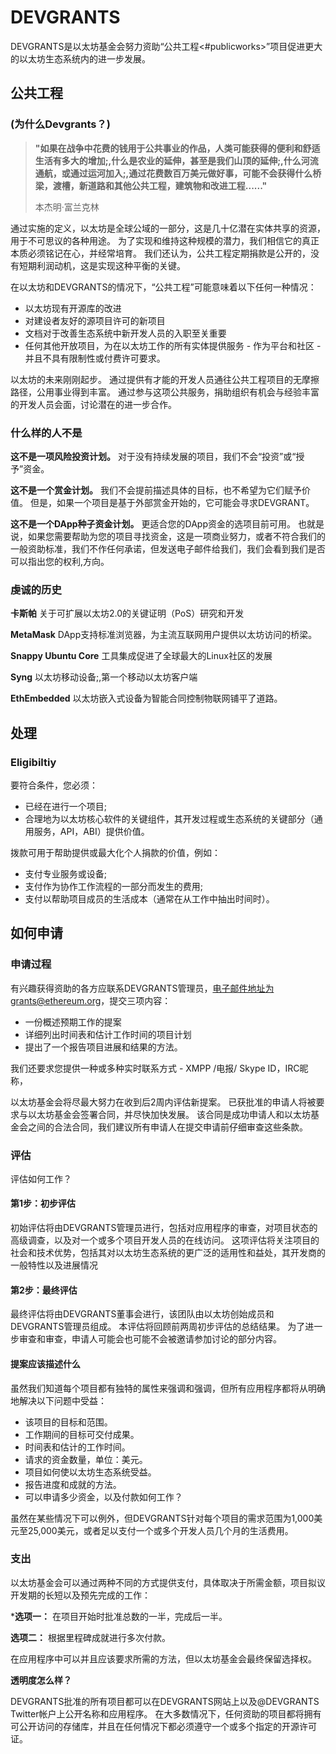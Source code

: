 # DEVGRANTS

DEVGRANTS是以太坊基金会努力资助“公共工程<#publicworks>”项目促进更大的以太坊生态系统内的进一步发展。

## 公共工程

### (为什么Devgrants？)

> **"如果在战争中花费的钱用于公共事业的作品，人类可能获得的便利和舒适生活有多大的增加;,什么是农业的延伸，甚至是我们山顶的延伸;,什么河流通航，或通过运河加入;,通过花费数百万美元做好事，可能不会获得什么桥梁，渡槽，新道路和其他公共工程，建筑物和改进工程......"**
>
> 本杰明·富兰克林

通过实施的定义，以太坊是全球公域的一部分，这是几十亿潜在实体共享的资源，用于不可思议的各种用途。
为了实现和维持这种规模的潜力，我们相信它的真正本质必须铭记在心，并经常培育。
我们还认为，公共工程定期捐款是公开的，没有短期利润动机，这是实现这种平衡的关键。

在以太坊和DEVGRANTS的情况下，“公共工程”可能意味着以下任何一种情况：

- 以太坊现有开源库的改进
- 对建设者友好的源项目许可的新项目
- 文档对于改善生态系统中新开发人员的入职至关重要
- 任何其他开放项目，为在以太坊工作的所有实体提供服务 - 作为平台和社区 - 并且不具有限制性或付费许可要求。

以太坊的未来刚刚起步。
通过提供有才能的开发人员通往公共工程项目的无摩擦路径，公用事业得到丰富。
通过参与这项公共服务，捐助组织有机会与经验丰富的开发人员会面，讨论潜在的进一步合作。

### 什么样的人不是

**这不是一项风险投资计划。**
对于没有持续发展的项目，我们不会“投资”或“授予”资金。

**这不是一个赏金计划。**
我们不会提前描述具体的目标，也不希望为它们赋予价值。
但是，如果一个项目是基于外部赏金开始的，它可能会寻求DEVGRANT。

**这不是一个DApp种子资金计划。**
更适合您的DApp资金的选项目前可用。
也就是说，如果您需要帮助为您的项目寻找资金，这是一项商业努力，或者不符合我们的一般资助标准，我们不作任何承诺，但发送电子邮件给我们，我们会看到我们是否可以指出您的权利,方向。

### 虔诚的历史

**卡斯帕**
关于可扩展以太坊2.0的关键证明（PoS）研究和开发

**MetaMask**
DApp支持标准浏览器，为主流互联网用户提供以太坊访问的桥梁。

**Snappy Ubuntu Core**
工具集成促进了全球最大的Linux社区的发展

**Syng**
以太坊移动设备;,第一个移动以太坊客户端

**EthEmbedded**
以太坊嵌入式设备为智能合同控制物联网铺平了道路。

## 处理

### Eligibiltiy

要符合条件，您必须：

- 已经在进行一个项目;
- 合理地为以太坊核心软件的关键组件，其开发过程或生态系统的关键部分（通用服务，API，ABI）提供价值。

拨款可用于帮助提供或最大化个人捐款的价值，例如：

- 支付专业服务或设备;
- 支付作为协作工作流程的一部分而发生的费用;
- 支付以帮助项目成员的生活成本（通常在从工作中抽出时间时）。

## 如何申请

### 申请过程

有兴趣获得资助的各方应联系DEVGRANTS管理员，电子邮件地址为grants@ethereum.org，提交三项内容：

- 一份概述预期工作的提案
- 详细列出时间表和估计工作时间的项目计划
- 提出了一个报告项目进展和结果的方法。

我们还要求您提供一种或多种实时联系方式 -  XMPP /电报/ Skype ID，IRC昵称，

以太坊基金会将尽最大努力在收到后2周内评估新提案。
已获批准的申请人将被要求与以太坊基金会签署合同，并尽快加快发展。
该合同是成功申请人和以太坊基金会之间的合法合同，我们建议所有申请人在提交申请前仔细审查这些条款。

### 评估

评估如何工作？

#### 第1步：初步评估

初始评估将由DEVGRANTS管理员进行，包括对应用程序的审查，对项目状态的高级调查，以及对一个或多个项目开发人员的在线访问。
这项评估将关注项目的社会和技术优势，包括其对以太坊生态系统的更广泛的适用性和益处，其开发商的一般特性以及进展情况

#### 第2步：最终评估

最终评估将由DEVGRANTS董事会进行，该团队由以太坊创始成员和DEVGRANTS管理员组成。
本评估将回顾前两周初步评估的总结结果。
为了进一步审查和审查，申请人可能会也可能不会被邀请参加讨论的部分内容。

#### 提案应该描述什么

虽然我们知道每个项目都有独特的属性来强调和强调，但所有应用程序都将从明确地解决以下问题中受益：

- 该项目的目标和范围。
- 工作期间的目标可交付成果。
- 时间表和估计的工作时间。
- 请求的资金数量，单位：美元。
- 项目如何使以太坊生态系统受益。
- 报告进度和成就的方法。
- 可以申请多少资金，以及付款如何工作？

虽然在某些情况下可以例外，但DEVGRANTS针对每个项目的需求范围为1,000美元至25,000美元，或者足以支付一个或多个开发人员几个月的生活费用。

### 支出

以太坊基金会可以通过两种不同的方式提供支付，具体取决于所需金额，项目拟议开发期的长短以及预先完成的工作：

***选项一：**
在项目开始时批准总数的一半，完成后一半。

**选项二：**
根据里程碑成就进行多次付款。

在应用程序中可以并且应该要求所需的方法，但以太坊基金会最终保留选择权。

**透明度怎么样？**

DEVGRANTS批准的所有项目都可以在DEVGRANTS网站上以及@DEVGRANTS Twitter帐户上公开名称和应用程序。
在大多数情况下，任何资助的项目都将拥有可公开访问的存储库，并且在任何情况下都必须遵守一个或多个指定的开源许可证。